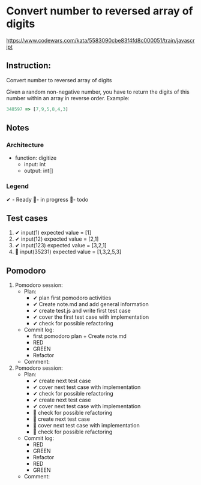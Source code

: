 # Convert number to reversed array of digits
https://www.codewars.com/kata/5583090cbe83f4fd8c000051/train/javascript

## Instruction:
Convert number to reversed array of digits

Given a random non-negative number, you have to return the digits of this number within an array in reverse order.
Example:
```javascript
348597 => [7,9,5,8,4,3]
```

## Notes
### Architecture
* function: digitize
    * input: int
    * output: int[]
	
### Legend
 ✔ - Ready
 🚧- in progress
 📃- todo
 
## Test cases
1. ✔ input(1) expected value = [1]
1. ✔ input(12) expected value = [2,1]
1. ✔ input(123) expected value = [3,2,1]
1. 📃 input(35231) expected value = [1,3,2,5,3]



## Pomodoro
1. Pomodoro session:
    * Plan:  
        * ✔ plan first pomodoro activities
        * ✔ Create note.md and add general information 
        * ✔ create test.js and write first test case
        * ✔ cover the first test case with implementation
        * ✔ check for possible refactoring
    * Commit log:
        * first pomodoro plan + Create note.md
        * RED
        * GREEN
        * Refactor
    * Comment: 
1. Pomodoro session:
    * Plan:  
        * ✔ create next test case
        * ✔ cover next test case with implementation
        * ✔ check for possible refactoring
        * ✔ create next test case
        * ✔ cover next test case with implementation
        * 📃 check for possible refactoring
        * 📃 create next test case
        * 📃 cover next test case with implementation
        * 📃 check for possible refactoring        
    * Commit log:
        * RED
        * GREEN
        * Refactor
        * RED
        * GREEN
    * Comment: 